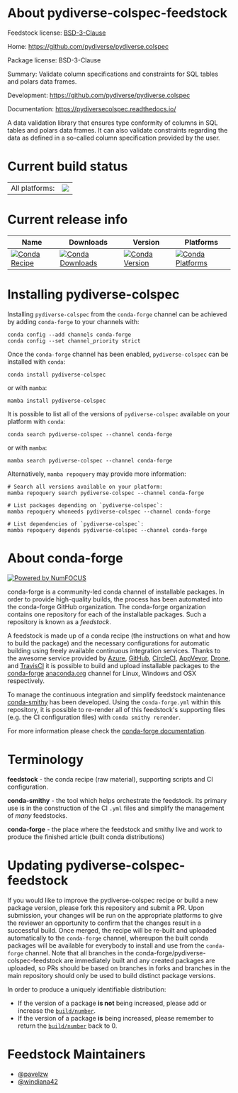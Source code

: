About pydiverse-colspec-feedstock
=================================

Feedstock license: [BSD-3-Clause](https://github.com/conda-forge/pydiverse-colspec-feedstock/blob/main/LICENSE.txt)

Home: https://github.com/pydiverse/pydiverse.colspec

Package license: BSD-3-Clause

Summary: Validate column specifications and constraints for SQL tables and polars data frames.

Development: https://github.com/pydiverse/pydiverse.colspec

Documentation: https://pydiversecolspec.readthedocs.io/

A data validation library that ensures type conformity of columns in SQL tables and polars data frames.
It can also validate constraints regarding the data as defined in a so-called column specification provided by the user.

Current build status
====================


<table><tr><td>All platforms:</td>
    <td>
      <a href="https://dev.azure.com/conda-forge/feedstock-builds/_build/latest?definitionId=25935&branchName=main">
        <img src="https://dev.azure.com/conda-forge/feedstock-builds/_apis/build/status/pydiverse-colspec-feedstock?branchName=main">
      </a>
    </td>
  </tr>
</table>

Current release info
====================

| Name | Downloads | Version | Platforms |
| --- | --- | --- | --- |
| [![Conda Recipe](https://img.shields.io/badge/recipe-pydiverse--colspec-green.svg)](https://anaconda.org/conda-forge/pydiverse-colspec) | [![Conda Downloads](https://img.shields.io/conda/dn/conda-forge/pydiverse-colspec.svg)](https://anaconda.org/conda-forge/pydiverse-colspec) | [![Conda Version](https://img.shields.io/conda/vn/conda-forge/pydiverse-colspec.svg)](https://anaconda.org/conda-forge/pydiverse-colspec) | [![Conda Platforms](https://img.shields.io/conda/pn/conda-forge/pydiverse-colspec.svg)](https://anaconda.org/conda-forge/pydiverse-colspec) |

Installing pydiverse-colspec
============================

Installing `pydiverse-colspec` from the `conda-forge` channel can be achieved by adding `conda-forge` to your channels with:

```
conda config --add channels conda-forge
conda config --set channel_priority strict
```

Once the `conda-forge` channel has been enabled, `pydiverse-colspec` can be installed with `conda`:

```
conda install pydiverse-colspec
```

or with `mamba`:

```
mamba install pydiverse-colspec
```

It is possible to list all of the versions of `pydiverse-colspec` available on your platform with `conda`:

```
conda search pydiverse-colspec --channel conda-forge
```

or with `mamba`:

```
mamba search pydiverse-colspec --channel conda-forge
```

Alternatively, `mamba repoquery` may provide more information:

```
# Search all versions available on your platform:
mamba repoquery search pydiverse-colspec --channel conda-forge

# List packages depending on `pydiverse-colspec`:
mamba repoquery whoneeds pydiverse-colspec --channel conda-forge

# List dependencies of `pydiverse-colspec`:
mamba repoquery depends pydiverse-colspec --channel conda-forge
```


About conda-forge
=================

[![Powered by
NumFOCUS](https://img.shields.io/badge/powered%20by-NumFOCUS-orange.svg?style=flat&colorA=E1523D&colorB=007D8A)](https://numfocus.org)

conda-forge is a community-led conda channel of installable packages.
In order to provide high-quality builds, the process has been automated into the
conda-forge GitHub organization. The conda-forge organization contains one repository
for each of the installable packages. Such a repository is known as a *feedstock*.

A feedstock is made up of a conda recipe (the instructions on what and how to build
the package) and the necessary configurations for automatic building using freely
available continuous integration services. Thanks to the awesome service provided by
[Azure](https://azure.microsoft.com/en-us/services/devops/), [GitHub](https://github.com/),
[CircleCI](https://circleci.com/), [AppVeyor](https://www.appveyor.com/),
[Drone](https://cloud.drone.io/welcome), and [TravisCI](https://travis-ci.com/)
it is possible to build and upload installable packages to the
[conda-forge](https://anaconda.org/conda-forge) [anaconda.org](https://anaconda.org/)
channel for Linux, Windows and OSX respectively.

To manage the continuous integration and simplify feedstock maintenance
[conda-smithy](https://github.com/conda-forge/conda-smithy) has been developed.
Using the ``conda-forge.yml`` within this repository, it is possible to re-render all of
this feedstock's supporting files (e.g. the CI configuration files) with ``conda smithy rerender``.

For more information please check the [conda-forge documentation](https://conda-forge.org/docs/).

Terminology
===========

**feedstock** - the conda recipe (raw material), supporting scripts and CI configuration.

**conda-smithy** - the tool which helps orchestrate the feedstock.
                   Its primary use is in the construction of the CI ``.yml`` files
                   and simplify the management of *many* feedstocks.

**conda-forge** - the place where the feedstock and smithy live and work to
                  produce the finished article (built conda distributions)


Updating pydiverse-colspec-feedstock
====================================

If you would like to improve the pydiverse-colspec recipe or build a new
package version, please fork this repository and submit a PR. Upon submission,
your changes will be run on the appropriate platforms to give the reviewer an
opportunity to confirm that the changes result in a successful build. Once
merged, the recipe will be re-built and uploaded automatically to the
`conda-forge` channel, whereupon the built conda packages will be available for
everybody to install and use from the `conda-forge` channel.
Note that all branches in the conda-forge/pydiverse-colspec-feedstock are
immediately built and any created packages are uploaded, so PRs should be based
on branches in forks and branches in the main repository should only be used to
build distinct package versions.

In order to produce a uniquely identifiable distribution:
 * If the version of a package **is not** being increased, please add or increase
   the [``build/number``](https://docs.conda.io/projects/conda-build/en/latest/resources/define-metadata.html#build-number-and-string).
 * If the version of a package **is** being increased, please remember to return
   the [``build/number``](https://docs.conda.io/projects/conda-build/en/latest/resources/define-metadata.html#build-number-and-string)
   back to 0.

Feedstock Maintainers
=====================

* [@pavelzw](https://github.com/pavelzw/)
* [@windiana42](https://github.com/windiana42/)

